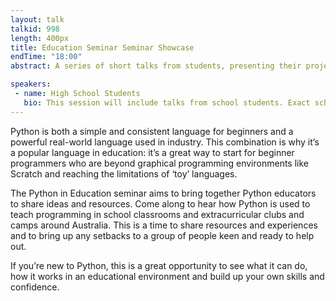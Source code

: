 ```yaml
---
layout: talk
talkid: 998
length: 400px
title: Education Seminar Seminar Showcase
endTime: "18:00"
abstract: A series of short talks from students, presenting their projects. 

speakers: 
 - name: High School Students
   bio: This session will include talks from school students. Exact schedule to be advised closer to the event. 
---
```


Python is both a simple and consistent language for beginners and a powerful real-world language used in industry. This combination is why it’s a popular language in education: it’s a great way to start for beginner programmers who are beyond graphical programming environments like Scratch and reaching the limitations of ‘toy’ languages.

The Python in Education seminar aims to bring together Python educators to share ideas and resources. Come along to hear how Python is used to teach programming in school classrooms and extracurricular clubs and camps around Australia. This is a time to share resources and experiences and to bring up any setbacks to a group of people keen and ready to help out.

If you’re new to Python, this is a great opportunity to see what it can do, how it works in an educational environment and build up your own skills and confidence.
